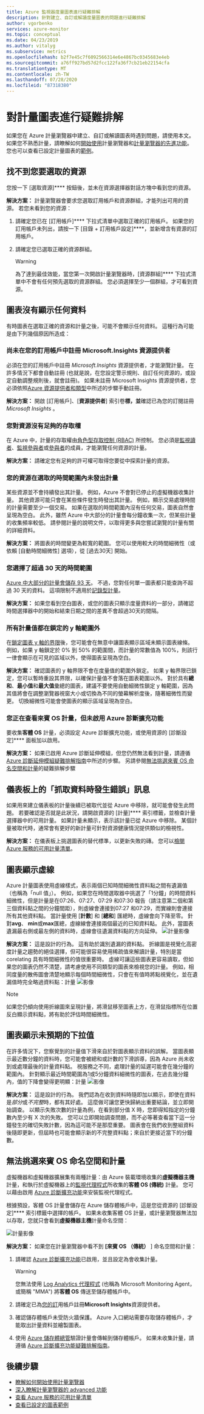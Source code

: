 ```yaml
---
title: Azure 監視器度量圖表進行疑難排解
description: 針對建立、自訂或解讀度量圖表的問題進行疑難排解
author: vgorbenko
services: azure-monitor
ms.topic: conceptual
ms.date: 04/23/2019
ms.author: vitalyg
ms.subservice: metrics
ms.openlocfilehash: b2f7e45c7f6092566314e6e4867bc0345683e4eb
ms.sourcegitcommit: a76ff927bd57d2fcc122fa36f7cb21eb22154cfa
ms.translationtype: MT
ms.contentlocale: zh-TW
ms.lasthandoff: 07/28/2020
ms.locfileid: "87318380"
---
```

# <a name="troubleshooting-metrics-charts"></a>對計量圖表進行疑難排解

如果您在 Azure 計量瀏覽器中建立、自訂或解讀圖表時遇到問題，請使用本文。 如果您不熟悉計量，請瞭解如何[開始使用](metrics-getting-started.md)計量瀏覽器和[計量瀏覽器的先進功能](metrics-charts.md)。 您也可以查看已設定計量圖表的[範例](metric-chart-samples.md)。

## <a name="cant-find-your-resource-to-select-it"></a>找不到您要選取的資源

您按一下 [選取資源]**** 按鈕後，並未在資源選擇器對話方塊中看到您的資源。

**解決方案：** 計量瀏覽器會要求您選取訂用帳戶和資源群組，才能列出可用的資源。 若您未看到您的資源：

1. 請確定您已在 [訂用帳戶]**** 下拉式清單中選取正確的訂用帳戶。 如果您的訂用帳戶未列出，請按一下 [目錄 + 訂用帳戶設定]****，並新增含有資源的訂用帳戶。

1. 請確定您已選取正確的資源群組。
    > [!WARNING]
    > 為了達到最佳效能，當您第一次開啟計量瀏覽器時，[資源群組]**** 下拉式清單中不會有任何預先選取的資源群組。 您必須選擇至少一個群組，才可看到資源。

## <a name="chart-shows-no-data"></a>圖表沒有顯示任何資料

有時圖表在選取正確的資源和計量之後，可能不會顯示任何資料。 這種行為可能是由下列幾個原因所造成：

### <a name="microsoftinsights-resource-provider-isnt-registered-for-your-subscription"></a>尚未在您的訂用帳戶中註冊 Microsoft.Insights 資源提供者

必須在您的訂用帳戶中註冊 *Microsoft.Insights* 資源提供者，才能瀏覽計量。 在許多情況下都會自動註冊 (也就是說，在您設定警示規則、自訂任何資源的，或設定自動調整規則後，就會註冊)。 如果未註冊 Microsoft Insights 資源提供者，您必須依照[Azure 資源提供者和類型](../../azure-resource-manager/management/resource-providers-and-types.md)中所述的步驟手動註冊。

**解決方案：** 開啟 [訂用帳戶]、[**資源提供者**] 索引卷**標，並**確認已為您的訂閱註冊*Microsoft Insights* 。

### <a name="you-dont-have-sufficient-access-rights-to-your-resource"></a>您對資源沒有足夠的存取權

在 Azure 中，計量的存取權由[角色型存取控制 (RBAC)](../../role-based-access-control/overview.md) 所控制。 您必須是[監視讀者](../../role-based-access-control/built-in-roles.md#monitoring-reader)、[監視參與者](../../role-based-access-control/built-in-roles.md#monitoring-contributor)或[參與者](../../role-based-access-control/built-in-roles.md#contributor)的成員，才能瀏覽任何資源的計量。

**解決方案：** 請確定您有足夠的許可權可取得您要從中探索計量的資源。

### <a name="your-resource-didnt-emit-metrics-during-the-selected-time-range"></a>您的資源在選取的時間範圍內未發出計量

某些資源並不會持續發出其計量。 例如，Azure 不會對已停止的虛擬機器收集計量。 其他資源可能只會在某些條件發生時發出其計量。 例如，顯示交易處理時間的計量需要至少一個交易。 如果在選取的時間範圍內沒有任何交易，圖表自然會呈現為空白。 此外，雖然 Azure 中大部分的計量會每分鐘收集一次，但某些計量的收集頻率較低。 請參閱計量的說明文件，以取得更多與您嘗試瀏覽的計量有關的詳細資料。

**解決方案：** 將圖表的時間變更為較寬的範圍。 您可以使用較大的時間細微性（或依賴 [自動時間細微性] 選項），從 [過去30天] 開始。

### <a name="you-picked-a-time-range-greater-than-30-days"></a>您選擇了超過 30 天的時間範圍

[Azure 中大部分的計量會儲存 93 天](data-platform-metrics.md#retention-of-metrics)。 不過，您對任何單一圖表都只能查詢不超過 30 天的資料。 這項限制不適用於[記錄型計量](../app/pre-aggregated-metrics-log-metrics.md#log-based-metrics)。

**解決方案：** 如果您看到空白圖表，或您的圖表只顯示度量資料的一部分，請確認時間選擇器中的開始和結束日期之間的差異不會超過30天的間隔。

### <a name="all-metric-values-were-outside-of-the-locked-y-axis-range"></a>所有計量值都在鎖定的 y 軸範圍外

在[鎖定圖表 y 軸的界限](metrics-charts.md#lock-boundaries-of-chart-y-axis)後，您可能會在無意中讓圖表顯示區域未顯示圖表線條。 例如，如果 y 軸鎖定於 0% 到 50% 的範圍間，而計量的常數值為 100%，則該行一律會顯示在可見的區域以外，使得圖表呈現為空白。

**解決方案：** 確認圖表的 y 軸界限不會在度量值的範圍外鎖定。 如果 y 軸界限已鎖定，您可以暫時重設其界限，以確保計量值不會落在圖表範圍以外。 對於具有**總和**、**最小值**和**最大值**彙總的圖表，建議不要使用自動細微性鎖定 y 軸範圍，因為其值將會在調整瀏覽器視窗大小或切換為不同的螢幕解析度後，隨著細微性而變更。 切換細微性可能會使圖表的顯示區域呈現為空白。

### <a name="you-are-looking-at-a-guest-os-metric-but-didnt-enable-azure-diagnostic-extension"></a>您正在查看來賓 OS 計量，但未啟用 Azure 診斷擴充功能

要收集**客體 OS** 計量，必須設定 Azure 診斷擴充功能，或使用資源的 [診斷設定]**** 面板加以啟用。

**解決方案：** 如果已啟用 Azure 診斷延伸模組，但您仍然無法看到計量，請遵循[Azure 診斷延伸模組疑難排解指南](diagnostics-extension-troubleshooting.md#metric-data-doesnt-appear-in-the-azure-portal)中所述的步驟。 另請參閱[無法挑選來賓 OS 命名空間和計量](#cannot-pick-guest-os-namespace-and-metrics)的疑難排解步驟

## <a name="error-retrieving-data-message-on-dashboard"></a>儀表板上的「抓取資料時發生錯誤」訊息

如果用來建立儀表板的計量後續已被取代並從 Azure 中移除，就可能會發生此問題。 若要確認是否就是此狀況，請開啟資源的 [計量]**** 索引標籤，並檢查計量選擇器中的可用計量。 如果計量未顯示，表示該計量已從 Azure 中移除。 某個計量被取代時，通常會有更好的新計量可針對資源健康情況提供類似的檢視性。

**解決方案：** 在儀表板上挑選圖表的替代標準，以更新失敗的磚。 您可以[檢閱 Azure 服務的可用計量清單](metrics-supported.md)。

## <a name="chart-shows-dashed-line"></a>圖表顯示虛線

Azure 計量圖表使用虛線樣式，表示兩個已知時間細微性資料點之間有遺漏值（也稱為「null 值」）。 例如，如果您在時間選取器中挑選了「1分鐘」的時間資料細微性，但是計量是在07:26、07:27、07:29 和07:30 報告（請注意第二個和第三個資料點之間的分鐘間距），則虛線會連接到07:27 和07:29，而實線則會連接所有其他資料點。 當計量使用 [**計數**] 和 [**總和**] 匯總時，虛線會向下降至零。 針對**avg**、 **min**或**max**匯總，虛線線會連接兩個最近的已知資料點。 此外，當圖表遺漏最右側或最左側的資料時，虛線會往遺漏資料點的方向延伸。
  ![計量影像](./media/metrics-troubleshoot/missing-data-point-line-chart.png)

**解決方案：** 這是設計的行為。 這有助於識別遺漏的資料點。 折線圖是視覺化高密度計量之趨勢的絕佳選擇，但可能很容易使用稀疏值來解讀計量，特別是當 corelating 具有時間細微性的值很重要時。 虛線可讓這些圖表更容易讀取，但如果您的圖表仍然不清楚，請考慮使用不同類型的圖表來檢視您的計量。 例如，相同度量的散佈圖會清楚地顯示每個時間細微性，只會在有值時將點視覺化，並在遺漏值時完全略過資料點：計量 ![ 影像](./media/metrics-troubleshoot/missing-data-point-scatter-chart.png)

   > [!NOTE]
   > 如果您仍傾向使用折線圖來呈現計量，將滑鼠移至圖表上方，在滑鼠指標所在位置反白顯示資料點，將有助於評估時間細微性。

## <a name="chart-shows-unexpected-drop-in-values"></a>圖表顯示未預期的下拉值

在許多情況下，您察覺到的計量值下滑來自於對圖表顯示資料的誤解。 當圖表顯示最近數分鐘的資料時，您可能會被總和或計數的下滑誤導，因為 Azure 尚未收到或處理最後的計量資料點。 視服務之不同，處理計量的延遲可能會在幾分鐘的範圍內。 針對顯示最近時間範圍為1或5分鐘資料細微性的圖表，在過去幾分鐘內，值的下降會變得更明顯：計量 ![ 影像](./media/metrics-troubleshoot/drop-in-values.png)

**解決方案：** 這是設計的行為。 我們認為在收到資料時隨即加以顯示，即使在資料是*部分*或*不完整*時，都有其好處。 這麼做可讓您更快歸納出重要結論，並立即開始調查。 以顯示失敗次數的計量為例，在看到部分值 X 時，您即得知指定的分鐘數內至少有 X 次的失敗。 您可以立即開始調查問題，而不必等著查看當下這一分鐘發生的確切失敗計數，因為這可能不是那麼重要。 圖表會在我們收到整組資料後隨即更新，但屆時也可能會顯示新的不完整資料點；來自於更接近當下的分鐘數。

## <a name="cannot-pick-guest-os-namespace-and-metrics"></a>無法挑選來賓 OS 命名空間和計量

虛擬機器和虛擬機器擴展集有兩種計量：由 Azure 裝載環境收集的**虛擬機器主機**計量，和執行於虛擬機器上的[監視代理程式](agents-overview.md)所收集的**客體 OS (傳統)** 計量。 您可以藉由啟用 [Azure 診斷擴充功能](diagnostics-extension-overview.md)來安裝監視代理程式。

根據預設，客體 OS 計量會儲存在 Azure 儲存體帳戶中，這是您從資源的 [診斷設定]**** 索引標籤中選擇的帳戶。 如果未收集客體 OS 計量，或計量瀏覽器無法加以存取，您就只會看到**虛擬機器主機**計量命名空間：

![計量影像](./media/metrics-troubleshoot/cannot-pick-guest-os-namespace.png)

**解決方案：** 如果您在計量瀏覽器中看不到 **[來賓 OS （傳統）** ] 命名空間和計量：

1. 請確認 [Azure 診斷擴充功能](diagnostics-extension-overview.md)已啟用，並且設定為會收集計量。
    > [!WARNING]
    > 您無法使用 [Log Analytics 代理程式](agents-overview.md#log-analytics-agent) (也稱為 Microsoft Monitoring Agent，或簡稱 "MMA") 將**客體 OS** 傳送至儲存體帳戶中。

1. 請確定已為[您的訂](#microsoftinsights-resource-provider-isnt-registered-for-your-subscription)用帳戶註冊**Microsoft Insights**資源提供者。

1. 確認儲存體帳戶未受防火牆保護。 Azure 入口網站需要存取儲存體帳戶，才能取出計量資料並繪製圖表。

1. 使用 [Azure 儲存體總管](https://azure.microsoft.com/features/storage-explorer/)驗證計量會傳輸到儲存體帳戶。 如果未收集計量，請遵循 [Azure 診斷擴充功能疑難排解指南](diagnostics-extension-troubleshooting.md#metric-data-doesnt-appear-in-the-azure-portal)。

## <a name="next-steps"></a>後續步驟

* [瞭解如何開始使用計量瀏覽器](metrics-getting-started.md)
* [深入瞭解計量瀏覽器的 advanced 功能](metrics-charts.md)
* [查看 Azure 服務的可用計量清單](metrics-supported.md)
* [查看已設定的圖表範例](metric-chart-samples.md)

